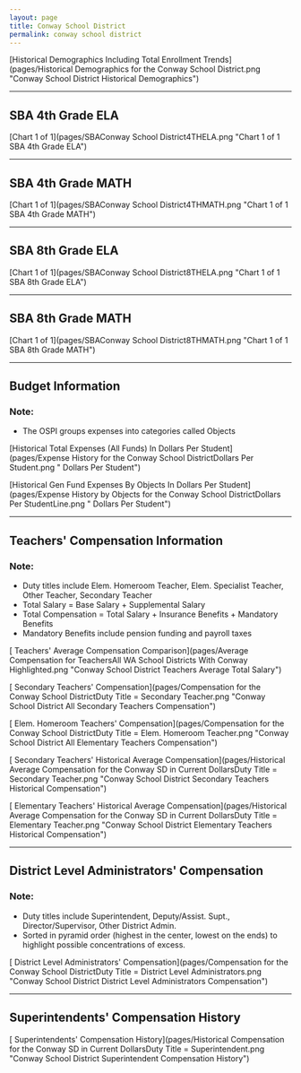 ```yaml
---
layout: page
title: Conway School District
permalink: conway school district
---
```



[Historical Demographics Including Total Enrollment Trends](pages/Historical Demographics for the Conway School District.png "Conway School District Historical Demographics")

___

## SBA 4th Grade ELA

[Chart 1 of 1](pages/SBAConway School District4THELA.png "Chart 1 of 1 SBA 4th Grade ELA")


___

## SBA 4th Grade MATH

[Chart 1 of 1](pages/SBAConway School District4THMATH.png "Chart 1 of 1 SBA 4th Grade MATH")


___

## SBA 8th Grade ELA

[Chart 1 of 1](pages/SBAConway School District8THELA.png "Chart 1 of 1 SBA 8th Grade ELA")


___

## SBA 8th Grade MATH

[Chart 1 of 1](pages/SBAConway School District8THMATH.png "Chart 1 of 1 SBA 8th Grade MATH")


___

## Budget Information
### Note:
- The OSPI groups expenses into categories called Objects

[Historical Total Expenses (All Funds) In Dollars Per Student](pages/Expense History for the Conway School DistrictDollars Per Student.png " Dollars Per Student")

[Historical Gen Fund Expenses By Objects In Dollars Per Student](pages/Expense History by Objects for the Conway School DistrictDollars Per StudentLine.png " Dollars Per Student")


___

## Teachers' Compensation Information
### Note:
- Duty titles include Elem. Homeroom Teacher, Elem. Specialist Teacher, Other Teacher, Secondary Teacher
- Total Salary = Base Salary + Supplemental Salary
- Total Compensation = Total Salary + Insurance Benefits + Mandatory Benefits
- Mandatory Benefits include pension funding and payroll taxes

[ Teachers' Average Compensation Comparison](pages/Average Compensation for TeachersAll WA School Districts With Conway Highlighted.png "Conway School District Teachers Average Total Salary")

[ Secondary Teachers' Compensation](pages/Compensation for the Conway School DistrictDuty Title = Secondary Teacher.png "Conway School District All Secondary Teachers Compensation")

[ Elem. Homeroom Teachers' Compensation](pages/Compensation for the Conway School DistrictDuty Title = Elem. Homeroom Teacher.png "Conway School District All Elementary Teachers Compensation")

[ Secondary Teachers' Historical Average Compensation](pages/Historical Average Compensation for the Conway SD in Current DollarsDuty Title = Secondary Teacher.png "Conway School District Secondary Teachers Historical Compensation")

[ Elementary Teachers' Historical Average Compensation](pages/Historical Average Compensation for the Conway SD in Current DollarsDuty Title = Elementary Teacher.png "Conway School District Elementary Teachers Historical Compensation")


___

## District Level Administrators' Compensation

### Note:
- Duty titles include Superintendent, Deputy/Assist. Supt., Director/Supervisor, Other District Admin.
- Sorted in pyramid order (highest in the center, lowest on the ends) to highlight possible concentrations of excess.

[ District Level Administrators' Compensation](pages/Compensation for the Conway School DistrictDuty Title = District Level Administrators.png "Conway School District District Level Administrators Compensation")


___

## Superintendents' Compensation History

[ Superintendents' Compensation History](pages/Historical Compensation for the Conway SD in Current DollarsDuty Title = Superintendent.png "Conway School District Superintendent Compensation History")

